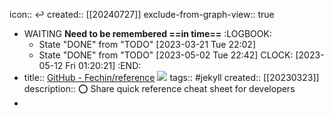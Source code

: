 icon:: ↩
created:: [[20240727]]
exclude-from-graph-view:: true

- WAITING **Need to be remembered ==in time==**
  :LOGBOOK:
  * State "DONE" from "TODO" [2023-03-21 Tue 22:02]
  * State "DONE" from "TODO" [2023-05-02 Tue 22:42]
  CLOCK: [2023-05-12 Fri 01:20:21]
  :END:
- title:: [GitHub - Fechin/reference](https://github.com/Fechin/reference) ![](https://img.shields.io/github/stars/Fechin/reference)
  tags::  #jekyll
  created:: [[20230323]]
  description:: ⭕ Share quick reference cheat sheet for developers
-